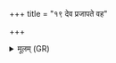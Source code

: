+++
title = "१९ देव प्रजापते वह"

+++
<details><summary>मूलम् (GR)</summary>

देव प्रजापते वह (…) ॥ +++(see 9ab)+++
</details>